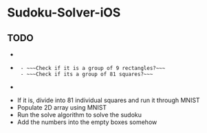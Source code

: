 # Sudoku-Solver-iOS


## TODO
  - ~~~Use vision to detect rectangles~~~
  - ~~~Identify if the rectangles detected is a sudoku puzzle or not~~~
     - ~~~Check if it is a group of 9 rectangles?~~~
     - ~~~Check if its a group of 81 squares?~~~
  - ~~~Somewhere along the lines we might have to convert the photo to Black and White so MNIST can read it~~~
  - If it is, divide into 81 individual squares and run it through MNIST
  - Populate 2D array using MNIST
  - Run the solve algorithm to solve the sudoku
  - Add the numbers into the empty boxes somehow
